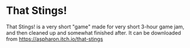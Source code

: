 ﻿# That Stings!

That Stings! is a very short "game" made for very short 3-hour game jam, and then cleaned up and somewhat finished after. It can be downloaded from https://aspharon.itch.io/that-stings
